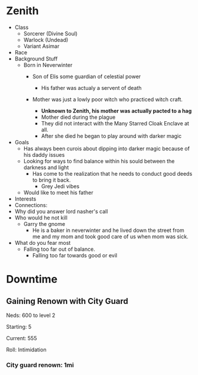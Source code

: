 # Zenith

- Class
  - Sorcerer (Divine Soul)
  - Warlock (Undead)
  - Variant Asimar
- Race
- Background Stuff
  - Born in Neverwinter
    - Son of Elis some guardian of celestial power

      - His father was actualy a servent of death
    - Mother was just a lowly poor witch who practiced witch craft.

      - **Unknown to Zenith, his mother was actually pacted to a hag**
      - Mother died during the plague
      - They did not interact with the Many Starred Cloak Enclave at all.
      - After she died he began to play around with darker magic
- Goals
  - Has always been curois about dipping into darker magic because of his daddy issues
  - Looking for ways to find balance within his sould between the darkness and light
    - Has come to the realization that he needs to conduct good deeds to bring it back.
      - Grey Jedi vibes
  - Would like to meet his father
- Interests
- Connections:
- Why did you answer lord nasher's call
- Who would he not kill
  - Garry the gnome
    - He is a baker in neverwinter and he lived down the street from me and my mom and took good care of us when mom was sick.
- What do you fear most
  - Falling too far out of balance.
    - Falling too far towards good or evil

# Downtime

## Gaining Renown with City Guard

Neds: 600 to level 2

Starting: 5

Current: 555

Roll: Intimidation

### City guard renown: 1mi
